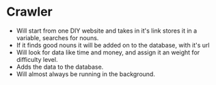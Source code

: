 # Crawler

* Will start from one DIY website and takes in it's link stores it in a variable, searches for nouns.
* If it finds good nouns it will be added on to the database, with it's url
* Will look for data like time and money, and assign it an weight for difficulty level.
* Adds the data to the database.
* Will almost always be running in the background.
